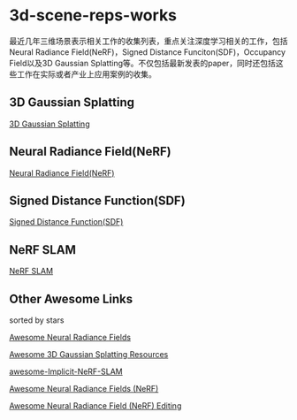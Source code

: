 # 3d-scene-reps-works
最近几年三维场景表示相关工作的收集列表，重点关注深度学习相关的工作，包括Neural Radiance Field(NeRF)，Signed Distance Funciton(SDF)，Occupancy Field以及3D Gaussian Splatting等。不仅包括最新发表的paper，同时还包括这些工作在实际或者产业上应用案例的收集。

## 3D Gaussian Splatting

[3D Gaussian Splatting](https://github.com/huayong/3d-scene-reps-works/tree/master/3d-gaussian-splatting)

## Neural Radiance Field(NeRF)

[Neural Radiance Field(NeRF)](https://github.com/huayong/3d-scene-reps-works/tree/main/neural-radiance-field)

## Signed Distance Function(SDF)

[Signed Distance Function(SDF)](https://github.com/huayong/3d-scene-reps-works/tree/master/signed-distance-function)

## NeRF SLAM
[NeRF SLAM](https://github.com/huayong/3d-scene-reps-works/tree/master/nerf-slam)

## Other Awesome Links

sorted by stars

[Awesome Neural Radiance Fields](https://github.com/awesome-NeRF/awesome-NeRF)

[Awesome 3D Gaussian Splatting Resources](https://github.com/MrNeRF/awesome-3D-gaussian-splatting)

[awesome-Implicit-NeRF-SLAM](https://github.com/DoongLi/awesome-Implicit-NeRF-SLAM)

[Awesome Neural Radiance Fields (NeRF) ](https://github.com/MatrixBrain/awesome-NeRF)

[Awesome Neural Radiance Field (NeRF) Editing](https://github.com/EricLee0224/awesome-nerf-editing)



